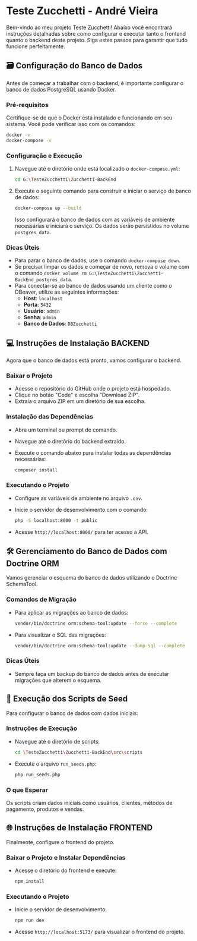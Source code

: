 # Teste Zucchetti - André Vieira

Bem-vindo ao meu projeto Teste Zucchetti! Abaixo você encontrará instruções detalhadas sobre como configurar e executar tanto o frontend quanto o backend deste projeto. Siga estes passos para garantir que tudo funcione perfeitamente.

## 🗃️ Configuração do Banco de Dados

Antes de começar a trabalhar com o backend, é importante configurar o banco de dados PostgreSQL usando Docker.

### Pré-requisitos

Certifique-se de que o Docker está instalado e funcionando em seu sistema. Você pode verificar isso com os comandos:

```bash
docker -v
docker-compose -v
```

### Configuração e Execução

1. Navegue até o diretório onde está localizado o `docker-compose.yml`:

   ```bash
   cd G:\TesteZucchetti\Zucchetti-BackEnd
   ```

2. Execute o seguinte comando para construir e iniciar o serviço de banco de dados:

   ```bash
   docker-compose up --build
   ```

   Isso configurará o banco de dados com as variáveis de ambiente necessárias e iniciará o serviço. Os dados serão persistidos no volume `postgres_data`.

### Dicas Úteis

- Para parar o banco de dados, use o comando `docker-compose down`.
- Se precisar limpar os dados e começar de novo, remova o volume com o comando `docker volume rm G:\TesteZucchetti\Zucchetti-BackEnd_postgres_data`.
- Para conectar-se ao banco de dados usando um cliente como o DBeaver, utilize as seguintes informações:
  - **Host**: `localhost`
  - **Porta**: `5432`
  - **Usuário**: `admin`
  - **Senha**: `admin`
  - **Banco de Dados**: `DBZucchetti`

## 💻 Instruções de Instalação BACKEND

Agora que o banco de dados está pronto, vamos configurar o backend.

### Baixar o Projeto

- Acesse o repositório do GitHub onde o projeto está hospedado.
- Clique no botão "Code" e escolha "Download ZIP".
- Extraia o arquivo ZIP em um diretório de sua escolha.

### Instalação das Dependências

- Abra um terminal ou prompt de comando.
- Navegue até o diretório do backend extraído.
- Execute o comando abaixo para instalar todas as dependências necessárias:

  ```bash
  composer install
  ```

### Executando o Projeto

- Configure as variáveis de ambiente no arquivo `.env`.
- Inicie o servidor de desenvolvimento com o comando:

  ```bash
  php -S localhost:8000 -t public
  ```

- Acesse `http://localhost:8000/` para ter acesso à API.

## 🛠️ Gerenciamento do Banco de Dados com Doctrine ORM

Vamos gerenciar o esquema do banco de dados utilizando o Doctrine SchemaTool.

### Comandos de Migração

- Para aplicar as migrações ao banco de dados:

  ```bash
  vendor/bin/doctrine orm:schema-tool:update --force --complete
  ```

- Para visualizar o SQL das migrações:

  ```bash
  vendor/bin/doctrine orm:schema-tool:update --dump-sql --complete
  ```

### Dicas Úteis

- Sempre faça um backup do banco de dados antes de executar migrações que alterem o esquema.

## 🌱 Execução dos Scripts de Seed

Para configurar o banco de dados com dados iniciais:

### Instruções de Execução

- Navegue até o diretório de scripts:

  ```bash
  cd \TesteZucchetti\Zucchetti-BackEnd\src\scripts
  ```

- Execute o arquivo `run_seeds.php`:

  ```bash
  php run_seeds.php
  ```

### O que Esperar

Os scripts criam dados iniciais como usuários, clientes, métodos de pagamento, produtos e vendas.

## 🌐 Instruções de Instalação FRONTEND

Finalmente, configure o frontend do projeto.

### Baixar o Projeto e Instalar Dependências

- Acesse o diretório do frontend e execute:

  ```bash
  npm install
  ```

### Executando o Projeto

- Inicie o servidor de desenvolvimento:

  ```bash
  npm run dev
  ```

- Acesse `http://localhost:5173/` para visualizar o frontend do projeto.
